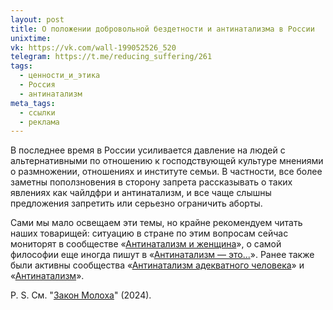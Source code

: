 ```yaml
---
layout: post
title: О положении добровольной бездетности и антинатализма в России
unixtime: 
vk: https://vk.com/wall-199052526_520
telegram: https://t.me/reducing_suffering/261
tags:
  - ценности_и_этика
  - Россия
  - антинатализм
meta_tags:
  - ссылки
  - реклама
---
```

В последнее время в России усиливается давление на людей с альтернативными по отношению к господствующей культуре мнениями о размножении, отношениях и институте семьи. В частности, все более заметны поползновения в сторону запрета рассказывать о таких явлениях как чайлдфри и антинатализм, и все чаще слышны предложения запретить или серьезно ограничить аборты.

Сами мы мало освещаем эти темы, но крайне рекомендуем читать наших товарищей: ситуацию в стране по этим вопросам сейчас мониторят в сообществе «[Антинатализм и женщина](https://vk.com/club206149756)», о самой философии еще иногда пишут в «[Антинатализм — это...](https://vk.com/public210066881)». Ранее также были активны сообщества «[Антинатализм адекватного человека](https://vk.com/public166188545)» и «[Антинатализм](https://vk.com/public60449041)».

P. S. См. "[Закон Молоха](711.html)" (2024).